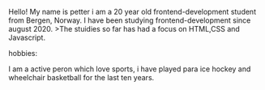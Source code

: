 Hello!
My name is petter i am a 20 year old frontend-development student from Bergen, Norway. I have been studying frontend-development since august 2020. >The stuidies so far has had a focus on HTML,CSS and Javascript. 

hobbies:

I am a active peron which love sports, i have played para ice hockey and wheelchair basketball for the last ten years. 
